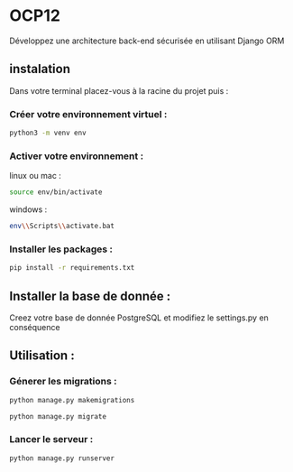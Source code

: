 # OCP12

Développez une architecture back-end sécurisée en utilisant Django ORM

## instalation

Dans votre terminal placez-vous à la racine du projet puis :

### Créer votre environnement virtuel :


```bash
python3 -m venv env
```

### Activer votre environnement :

linux ou mac :
```bash
source env/bin/activate
```

windows :

```bash
env\\Scripts\\activate.bat
```

### Installer les packages :

```bash
pip install -r requirements.txt
```

## Installer la base de donnée :

Creez votre base de donnée PostgreSQL et modifiez le settings.py en conséquence

## Utilisation :

### Génerer les migrations :

```bash
python manage.py makemigrations
```
```bash
python manage.py migrate
```

### Lancer le serveur :

```bash
python manage.py runserver
```

